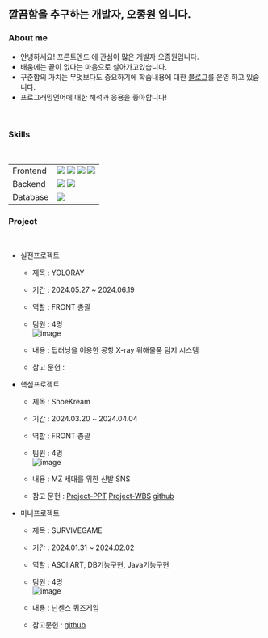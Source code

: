 ## 깔끔함을 추구하는 개발자, 오종원 입니다. 

<h3>About me</h3>

- 안녕하세요! 프론트엔드 에 관심이 많은 개발자 오종원입니다.
- 배움에는 끝이 없다는 마음으로 살아가고있습니다.  
- 꾸준함의 가치는 무엇보다도 중요하기에 학습내용에 대한    <a href="https://blog.naver.com/ojw6362">블로그</a>를 운영 하고 있습니다. 
- 프로그래밍언어에 대한 해석과 응용을 좋아합니다! 
<br>
<h3>Skills</h3>
<br>
<table>
    <tr>
        <td>Frontend</td>
        <td>
            <img src="https://img.shields.io/badge/HTML5-E34F26?style=for-the-badge&logo=HTML5&logoColor=white"/>
            <img src="https://img.shields.io/badge/CSS3-1572B6?style=for-the-badge&logo=CSS3&logoColor=white"/>
            <img src="https://img.shields.io/badge/JavaScript-F7DF1E?style=for-the-badge&logo=JavaScript&logoColor=black"/>
            <img src="https://img.shields.io/badge/React-61DAFB?style=for-the-badge&logo=React&logoColor=black"/>
        </td>
    </tr>
    <tr>
        <td>Backend</td>
        <td>
            <img src="https://img.shields.io/badge/Java-007396?style=for-the-badge&logo=Java&logoColor=white"/>
            <img src="https://img.shields.io/badge/Spring-6DB33F?style=for-the-badge&logo=Spring&logoColor=white"/>
        </td>
    </tr>
    <tr>
        <td>Database</td>
        <td>
            <img src="https://img.shields.io/badge/Oracle-F80000?style=for-the-badge&logo=Oracle&logoColor=white"/>
        </td>
    </tr>
</table>

<h3>Project</h3>
<br>

- 실전프로젝트
    - 제목 :  YOLORAY
    - 기간 : 2024.05.27 ~ 2024.06.19
    - 역할 : FRONT 총괄
    - 팀원 : 4명
     <br> ![image](https://github.com/jong-won-oh/jong-won-oh/assets/157657703/d181b7bb-5a32-4985-afae-b648f436bdf1)

    - 내용 : 딥러닝을 이용한 공항 X-ray 위해물품 탐지 시스템
    - 참고 문헌 :  
    
- 핵심프로젝트
    - 제목 : ShoeKream
    - 기간 : 2024.03.20 ~ 2024.04.04
    - 역할 : FRONT 총괄
    - 팀원 : 4명
       <br>  ![image](https://github.com/jong-won-oh/jong-won-oh/assets/157657703/1324efab-1cec-473a-88e9-9a3d6b823f77)

    - 내용 : MZ 세대를 위한 신발 SNS
    - 참고 문헌 : <a href="https://www.miricanvas.com/v/131r577">Project-PPT</a>
                 <a href="https://docs.google.com/spreadsheets/d/1ZkbGw1p2XEaN200O8J2uuGXpquaVJVl904ypKT9qAls/edit#gid=0">Project-WBS</a>
                 <a href="https://github.com/2023-SMHRD-KDT-AI-16/Shoekream">github</a>
- 미니프로젝트
    - 제목 : SURVIVEGAME
    - 기간 : 2024.01.31 ~ 2024.02.02
    - 역할 : ASCIIART, DB기능구현, Java기능구현
    - 팀원 : 4명<br>
      ![image](https://github.com/jong-won-oh/jong-won-oh/assets/157657703/e51bef73-017c-41e5-b981-806bb89dcd99)

    - 내용 : 넌센스 퀴즈게임 
    - 참고문헌 :  <a href="https://github.com/2023-SMHRD-KDT-AI-16/SURVIVEGAME">github</a>
  
